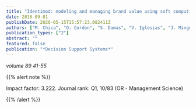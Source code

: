 ```yaml
---
title: "Identimod: modeling and managing brand value using soft computing"
date: 2016-09-01
publishDate: 2020-05-15T15:57:23.082411Z
authors: ["M. Chica", "O. Cordon", "S. Damas", "V. Iglesias", "J. Mingot"]
publication_types: ["2"]
abstract: ""
featured: false
publication: "*Decision Support Systems*"
---
```



_volume 89 41-55_


{{% alert note %}}

Impact factor: 3.222. Journal rank: Q1, 10/83 (OR - Management Science)

{{% /alert %}}

